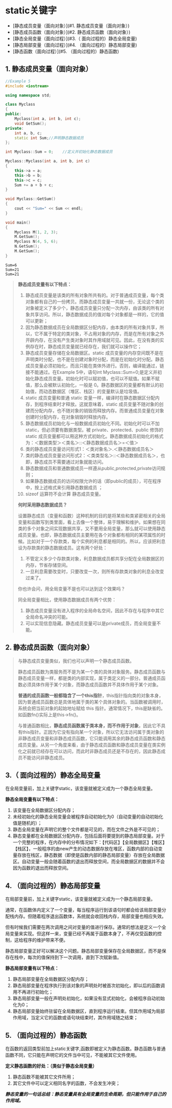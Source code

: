 # static关键字  

- [静态成员变量（面向对象）](#1. 静态成员变量（面向对象）)
- [静态成员函数（面向对象）](#2. 静态成员函数（面向对象）)
- [静态全局变量（面向过程）](#3.（ 面向过程的）静态全局变量)
- [静态局部变量（面向过程）](#4. （面向过程的）静态局部变量)
- [静态函数（面向过程）](#5. （面向过程的）静态函数)

## 1. 静态成员变量（面向对象）

```c++
//Example 5
#include <iostream>

using namespace std;

class Myclass
{
public:
	Myclass(int a, int b, int c);
	void GetSum();
private:
	int a, b, c;
	static int Sum;//声明静态数据成员
};

int Myclass::Sum = 0;    //定义并初始化静态数据成员

Myclass::Myclass(int a, int b, int c)
{
	this->a = a;
	this->b = b;
	this->c = c;
	Sum += a + b + c;
}

void Myclass::GetSum()
{
	cout << "Sum=" << Sum << endl;
}

void main()
{
	Myclass M(1, 2, 3);
	M.GetSum();
	Myclass N(4, 5, 6);
	N.GetSum();
	M.GetSum();
}
```

	Sum=6
	Sum=21
	Sum=21
> **静态成员变量有以下特点：**
>
> 1. 静态成员变量是该类的所有对象所共有的。对于普通成员变量，每个类对象都有自己的一份拷贝。而静态成员变量一共就一份，无论这个类的对象被定义了多少个，静态成员变量只分配一次内存，由该类的所有对象共享访问。所以，静态数据成员的值对每个对象都是一样的，它的值可以更新；
> 2. 因为静态数据成员在全局数据区分配内存，由本类的所有对象共享，所以，它不属于特定的类对象，不占用对象的内存，而是在所有对象之外开辟内存，在没有产生类对象时其作用域就可见。因此，在没有类的实例存在时，静态成员变量就已经存在，我们就可以操作它；
> 3. 静态成员变量存储在全局数据区。static 成员变量的内存空间既不是在声明类时分配，也不是在创建对象时分配，而是在初始化时分配。静态成员变量必须初始化，而且只能在类体外进行。否则，编译能通过，链接不能通过。在Example 5中，语句int Myclass::Sum=0;是定义并初始化静态成员变量。初始化时可以赋初值，也可以不赋值。如果不赋值，那么会被默认初始化，一般是 0。静态数据区的变量都有默认的初始值，而动态数据区（堆区、栈区）的变量默认是垃圾值。
> 4. static 成员变量和普通 static 变量一样，编译时在静态数据区分配内存，到程序结束时才释放。这就意味着，static 成员变量不随对象的创建而分配内存，也不随对象的销毁而释放内存。而普通成员变量在对象创建时分配内存，在对象销毁时释放内存。
> 5. 静态数据成员初始化与一般数据成员初始化不同。初始化时可以不加 static，但必须要有数据类型。被 private、protected、public 修饰的 static 成员变量都可以用这种方式初始化。静态数据成员初始化的格式为：＜数据类型＞＜类名＞::＜静态数据成员名＞=＜值＞
> 6. 类的静态成员变量访问形式1：＜类对象名＞.＜静态数据成员名＞
> 7. 类的静态成员变量访问形式2：＜类类型名＞::＜静态数据成员名＞，也即，静态成员不需要通过对象就能访问。
> 8. 静态数据成员和普通数据成员一样遵从public,protected,private访问规则；
> 9. 如果静态数据成员的访问权限允许的话（即public的成员），可在程序中，按上述格式来引用静态数据成员 ；
> 10. sizeof 运算符不会计算 静态成员变量。
>
> **何时采用静态数据成员？**
>
> 设置静态成员（变量和函数）这种机制的目的是将某些和类紧密相关的全局变量和函数写到类里面，看上去像一个整体，易于理解和维护。如果想在同类的多个对象之间实现数据共享，又不要用全局变量，那么就可以使用静态成员变量。也即，静态数据成员主要用在各个对象都有相同的某项属性的时候。比如对于一个存款类，每个实例的利息都是相同的。所以，应该把利息设为存款类的静态数据成员。这有两个好处：
>
> 1. 不管定义多少个存款类对象，利息数据成员都共享分配在全局数据区的内存，节省存储空间。
> 2. 一旦利息需要改变时，只要改变一次，则所有存款类对象的利息全改变过来了。
>
> 你也许会问，用全局变量不是也可以达到这个效果吗？
>
> 同全局变量相比，使用静态数据成员有两个优势：
>
> 1. 静态成员变量没有进入程序的全局命名空间，因此不存在与程序中其它全局命名冲突的可能。
> 2. 可以实现信息隐藏。静态成员变量可以是private成员，而全局变量不能。

## 2. 静态成员函数（面向对象）

> 与静态成员变量类似，我们也可以声明一个静态成员函数。
>
> 静态成员函数为类服务而不是为某一个类的具体对象服务。静态成员函数与静态成员变量一样，都是类的内部实现，属于类定义的一部分。普通成员函数必须具体作用于某个对象，而静态成员函数并不具体作用于某个对象。
>
> **普通的成员函数一般都隐含了一个this指针**，this指针指向类的对象本身，因为普通成员函数总是具体地属于类的某个具体对象的。当函数被调用时，系统会把当前对象的起始地址赋给 this 指针。通常情况下，this是缺省的。如函数fn()实际上是this->fn()。
>
> 与普通函数相比，**静态成员函数属于类本身，而不作用于对象**，因此它不具有this指针。正因为它没有指向某一个对象，所以它无法访问属于类对象的非静态成员变量和非静态成员函数，它只能调用其余的静态成员函数和静态成员变量。从另一个角度来看，由于静态成员函数和静态成员变量在类实例化之前就已经存在可以访问，而此时非静态成员还是不存在的，因此静态成员不能访问非静态成员。

## 3.（ 面向过程的）静态全局变量

在全局变量前，加上关键字static，该变量就被定义成为一个静态全局变量。

**静态全局变量有以下特点：**

1. 该变量在全局数据区分配内存；
2. 未经初始化的静态全局变量会被程序自动初始化为0（自动变量的自动初始化值是随机的）；
3. 静态全局变量在声明它的整个文件都是可见的，而在文件之外是不可见的； 　
4. 静态变量都在全局数据区分配内存，包括后面将要提到的静态局部变量。对于一个完整的程序，在内存中的分布情况如下：【代码区】【全局数据区】【堆区】【栈区】，一般程序的由new产生的动态数据存放在堆区，函数内部的自动变量存放在栈区，静态数据（即使是函数内部的静态局部变量）存放在全局数据区。自动变量一般会随着函数的退出而释放空间，而全局数据区的数据并不会因为函数的退出而释放空间。



## 4. （面向过程的）静态局部变量

在局部变量前，加上关键字static，该变量就被定义成为一个静态局部变量。



通常，在函数体内定义了一个变量，每当程序运行到该语句时都会给该局部变量分配栈内存。但随着程序退出函数体，系统就会收回栈内存，局部变量也相应失效。

但有时候我们需要在两次调用之间对变量的值进行保存。通常的想法是定义一个全局变量来实现。但这样一来，变量已经不再属于函数本身了，不再仅受函数的控制，这给程序的维护带来不便。

静态局部变量正好可以解决这个问题。静态局部变量保存在全局数据区，而不是保存在栈中，每次的值保持到下一次调用，直到下次赋新值。

**静态局部变量有以下特点：**

1. 静态局部变量在全局数据区分配内存；
2. 静态局部变量在程序执行到该对象的声明处时被首次初始化，即以后的函数调用不再进行初始化；
3. 静态局部变量一般在声明处初始化，如果没有显式初始化，会被程序自动初始化为0；
4. 静态局部变量始终驻留在全局数据区，直到程序运行结束。但其作用域为局部作用域，当定义它的函数或语句块结束时，其作用域随之结束；



## 5. （面向过程的）静态函数

在函数的返回类型前加上static关键字,函数即被定义为静态函数。静态函数与普通函数不同，它只能在声明它的文件当中可见，不能被其它文件使用。

**定义静态函数的好处：（类似于静态全局变量）**

1. 静态函数不能被其它文件所用；
2. 其它文件中可以定义相同名字的函数，不会发生冲突；



***静态变量的一句话总结：静态变量具有全局变量的生命周期，但只能作用于自己的作用域。***